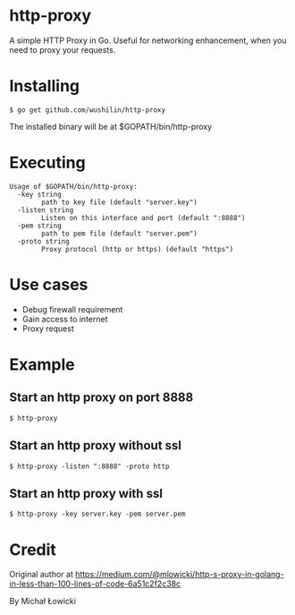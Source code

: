 # http-proxy
A simple HTTP Proxy in Go. Useful for networking enhancement, when you need to proxy your requests.

# Installing
```shell
$ go get github.com/wushilin/http-proxy
```
The installed binary will be at $GOPATH/bin/http-proxy

# Executing
```
Usage of $GOPATH/bin/http-proxy:
  -key string
    	path to key file (default "server.key")
  -listen string
    	Listen on this interface and port (default ":8888")
  -pem string
    	path to pem file (default "server.pem")
  -proto string
    	Proxy protocol (http or https) (default "https")
```
# Use cases
* Debug firewall requirement
* Gain access to internet
* Proxy request

# Example
## Start an http proxy on port 8888
```
$ http-proxy
```

## Start an http proxy without ssl
```
$ http-proxy -listen ":8888" -proto http
```

## Start an http proxy with ssl
```
$ http-proxy -key server.key -pem server.pem
```


# Credit
Original author at https://medium.com/@mlowicki/http-s-proxy-in-golang-in-less-than-100-lines-of-code-6a51c2f2c38c

By Michał Łowicki
